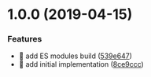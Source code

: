 # 1.0.0 (2019-04-15)


### Features

* 🎸 add ES modules build ([539e647](https://github.com/streamich/v4-uuid/commit/539e647))
* 🎸 add initial implementation ([8ce9ccc](https://github.com/streamich/v4-uuid/commit/8ce9ccc))
